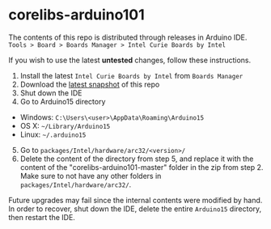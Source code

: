 # corelibs-arduino101

The contents of this repo is distributed through releases in Arduino IDE.    
`Tools > Board > Boards Manager > Intel Curie Boards by Intel`

If you wish to use the latest **untested** changes, follow these instructions.

1. Install the latest `Intel Curie Boards by Intel` from `Boards Manager`
2. Download the [latest snapshot](https://github.com/01org/corelibs-arduino101/archive/master.zip) of this repo
3. Shut down the IDE
4. Go to Arduino15 directory
  * Windows: `C:\Users\<user>\AppData\Roaming\Arduino15`
  * OS X: `~/Library/Arduino15`
  * Linux: `~/.arduino15`
5. Go to `packages/Intel/hardware/arc32/<version>/`
6. Delete the content of the directory from step 5, and replace it with the content of the "corelibs-arduino101-master" folder in the zip from step 2. Make sure to not have any other folders in `packages/Intel/hardware/arc32/`.

Future upgrades may fail since the internal contents were modified by hand. In order to recover, shut down the IDE, delete the entire `Arduino15` directory, then restart the IDE.
